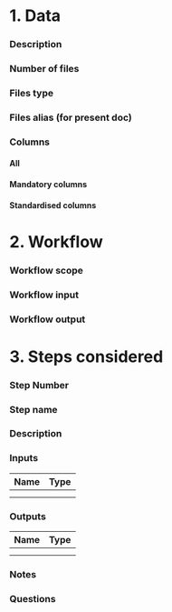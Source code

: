 # 1. Data
### Description

### Number of files

### Files type

### Files alias (for present doc)

### Columns
#### All
#### Mandatory columns
#### Standardised columns

# 2. Workflow

### Workflow scope

### Workflow input

### Workflow output

# 3. Steps considered

### Step Number

### Step name

### Description

### Inputs

|Name|Type|
|---|---|
|   |   |
|   |   |

### Outputs

|Name|Type|
|---|---|
|   |   |
|   |   |

### Notes

### Questions